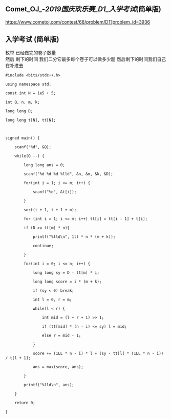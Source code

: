 ## Comet_OJ_-_2019国庆欢乐赛_D1_入学考试_(简单版)

<https://www.cometoj.com/contest/68/problem/D1?problem_id=3936>

## 入学考试 (简单版)

枚举 已经做完的卷子数量  
然后 剩下的时间 我们二分它最多每个卷子可以做多少题 然后剩下的时间我们自己在补进去

    
    
    #include <bits/stdc++.h>
    using namespace std;
    const int N = 1e5 + 5;
    int Q, n, m, k;
    long long D;
    long long t[N], tt[N];
    
    signed main() {
    	scanf("%d", &Q);
    	while(Q --) {
    		long long ans = 0;
    		scanf("%d %d %d %lld", &n, &m, &k, &D);
    		for(int i = 1; i <= m; i++) {
    			scanf("%d", &t[i]);
    		}
    		sort(t + 1, t + 1 + m);
    		for (int i = 1; i <= m; i++) tt[i] = tt[i - 1] + t[i];
    		if (D >= tt[m] * n){
    			printf("%lld\n", 1ll * n * (m + k));
    			continue;
    		}
    		for(int i = 0; i <= n; i++) {
    			long long sy = D - tt[m] * i;
    			long long score = i * (m + k);
    			if (sy < 0) break;
    			int l = 0, r = m;
    			while(l < r) {
    				int mid = (l + r + 1) >> 1;
    				if (tt[mid] * (n - i) <= sy) l = mid;
    				else r = mid - 1;
    			}
    			score += (1LL * n - i) * l + (sy - tt[l] * (1LL * n - i)) / t[l + 1];
    			ans = max(score, ans);
    		}
    		printf("%lld\n", ans);
    	}
    	return 0;
    }
    

